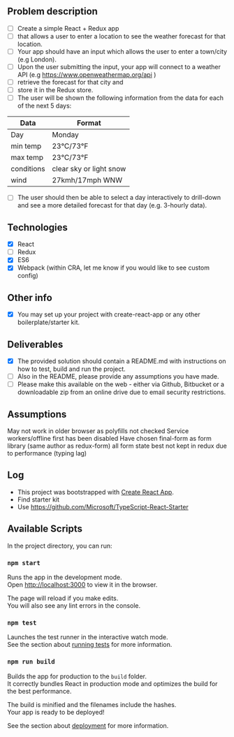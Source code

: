 ## Problem description

- [ ] Create a simple React + Redux app
- [ ] that allows a user to enter a location to see the weather forecast for that location.
- [ ] Your app should have an input which allows the user to enter a town/city (e.g London).
- [ ] Upon the user submitting the input, your app will connect to a weather API (e.g https://www.openweathermap.org/api )
- [ ] retrieve the forecast for that city and
- [ ] store it in the Redux store.
- [ ] The user will be shown the following information from the data for each of the next 5 days:

| Data        | Format           |
| ------------- |-------------|
| Day   | Monday |
| min temp | 23°C/73°F |
| max temp | 23°C/73°F |
| conditions | clear sky or light snow |
| wind | 27kmh/17mph WNW |

- [ ] The user should then be able to select a day interactively to drill-down and see a more detailed forecast for that day (e.g. 3-hourly data).

Technologies
------------
- [x] React
- [ ] Redux
- [x] ES6
- [x] Webpack (within CRA, let me know if you would like to see custom config)

Other info
----------

- [x] You may set up your project with create-react-app or any other boilerplate/starter kit.

Deliverables
------------

- [x] The provided solution should contain a README.md with instructions on how to test, build and run the project.
- [ ] Also in the README, please provide any assumptions you have made.
- [ ] Please make this available on the web - either via Github, Bitbucket or a downloadable zip from an online drive due to email security restrictions.

## Assumptions

May not work in older browser as polyfills not checked
Service workers/offline first has been disabled
Have chosen final-form as form library (same author as redux-form) all form state best not kept in redux due to performance (typing lag)



## Log

- This project was bootstrapped with [Create React App](https://github.com/facebookincubator/create-react-app).
- Find starter kit
- Use https://github.com/Microsoft/TypeScript-React-Starter


## Available Scripts

In the project directory, you can run:

### `npm start`

Runs the app in the development mode.<br>
Open [http://localhost:3000](http://localhost:3000) to view it in the browser.

The page will reload if you make edits.<br>
You will also see any lint errors in the console.

### `npm test`

Launches the test runner in the interactive watch mode.<br>
See the section about [running tests](#running-tests) for more information.

### `npm run build`

Builds the app for production to the `build` folder.<br>
It correctly bundles React in production mode and optimizes the build for the best performance.

The build is minified and the filenames include the hashes.<br>
Your app is ready to be deployed!

See the section about [deployment](#deployment) for more information.
